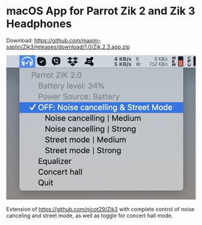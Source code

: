 # macOS App for Parrot Zik 2 and Zik 3 Headphones

Download: https://github.com/maxim-saplin/Zik3/releases/download/1.0/Zik.2.3.app.zip

![UI](https://github.com/maxim-saplin/Zik3/raw/master/Screenshot%202019-10-17%2015.16.01.png)

Extension of https://github.com/nicot29/Zik3 with complete control of noise canceling and street mode, as well as toggle for concert hall mode.
